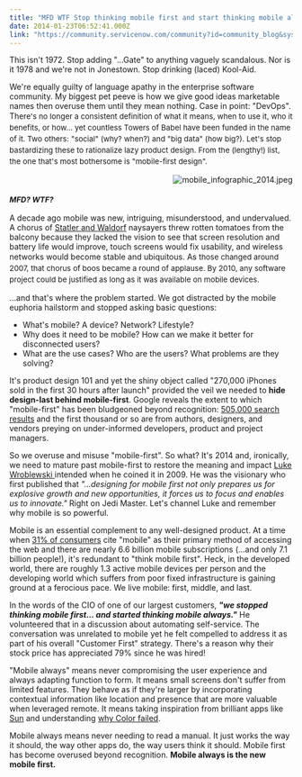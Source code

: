 ```yaml
---
title: "MFD WTF Stop thinking mobile first and start thinking mobile always"
date: 2014-01-23T06:52:41.000Z
link: "https://community.servicenow.com/community?id=community_blog&sys_id=3a5da629dbd0dbc01dcaf3231f9619d9"
---
```

<p class="p1">This isn't 1972. Stop adding "...Gate" to anything vaguely scandalous. Nor is it 1978 and we're not in Jonestown. Stop drinking (laced) Kool-Aid.</p><p class="p1"></p><p class="p1">We're equally guilty of language apathy in the enterprise software community. My biggest pet peeve is how we give good ideas marketable names then overuse them until they mean nothing. Case in point: "DevOps". Th<span style="font-size: 10pt; line-height: 1.5em;">ere's no longer a consistent definition of what it means, when to use it, who it benefits, or how… yet countless Towers of Babel have been funded in the name of it. Two others: "social" (why? when?) and "big data" (how big?). </span><span style="font-size: 10pt; line-height: 1.5em;">Let's stop bastardizing these to rationalize lazy product design. </span><span style="font-size: 10pt; line-height: 1.5em;">From the (lengthy!) list, the one that's most bothersome is "mobile-first design".</span></p><p><img   alt="mobile_infographic_2014.jpeg" class="image-1 jive-image" src="ccaae40adb1857049c9ffb651f961908.iix" style="height: auto; float: right;"/></p><p class="p1"><span style="font-size: 10pt; line-height: 1.5em;"><br/></span></p><p class="p1"><span style="line-height: 1.5em; font-size: 10pt;"><em><strong>MFD? WTF?</strong></em></span></p><p class="p1"></p><p class="p1">A decade ago mobile was new, intriguing, misunderstood, and undervalued. A chorus of <a title=".wikipedia.org/wiki/Statler_and_Waldorf" href="http://en.wikipedia.org/wiki/Statler_and_Waldorf">Statler and Waldorf</a> naysayers threw rotten tomatoes from the balcony because they lacked the vision to see that screen resolution and battery life would improve, touch screens would fix usability, and wireless networks would become stable and ubiquitous. As t<span style="font-size: 10pt; line-height: 1.5em;">hose changed around 2007, that chorus of boos became a round of applause. By 2010, any software project could be justified as long as it was available on mobile devices.</span></p><p class="p2"></p><p class="p1">…and that's where the problem started. We got distracted by the mobile euphoria hailstorm and stopped asking basic questions:</p><ul><li>What's mobile? A device? Network? Lifestyle?</li><li>Why does it need to be mobile? How can we make it better for disconnected users?</li><li>What are the use cases? Who are the users? What problems are they solving?</li></ul><p class="p2"></p><p class="p1">It's product design 101 and yet the shiny object called "270,000 iPhones sold in the first 30 hours after launch" provided the veil we needed to <strong>hide design-last behind mobile-first</strong>. Google reveals the extent to which "mobile-first" has been bludgeoned beyond recognition: <a title="ww.google.com/search?q=mobile-first&oq=mobile-first" href="https://www.google.com/search?q=mobile-first&amp;oq=mobile-first">505,000 search results</a> and the first thousand or so are from authors, designers, and vendors preying on under-informed developers, product and project managers.</p><p class="p2"></p><p class="p1">So we overuse and misuse "mobile-first". So what? It's 2014 and, ironically, we need to mature past mobile-first to restore the meaning and impact <a title="w.lukew.com/resources/mobile_first.asp" href="http://www.lukew.com/resources/mobile_first.asp">Luke Wroblewski </a>intended when he coined it in 2009. He was the visionary who first published that <em>"…</em><span class="s1"><em>designing for mobile first not only prepares us for explosive growth and new opportunities, it forces us to focus and enables us to innovate."</em> Right on Jedi Master. Let's channel Luke and remember why mobile is so powerful. </span></p><p class="p2"></p><p class="p1">Mobile is an essential complement to any well-designed product. At a time when <a title="bithinking.com/mobile-marketing-tools/latest-mobile-stats/a" href="http://mobithinking.com/mobile-marketing-tools/latest-mobile-stats/a">31% of consumers</a> cite "mobile" as their primary method of accessing the web and there are nearly 6.6 billion mobile subscriptions (...and only 7.1 billion people!), it's redundant to "think mobile first". Heck, in the developed world, there are roughly 1.3 active mobile devices per person and the developing world which suffers from poor fixed infrastructure is gaining ground at a ferocious pace. We live mobile: first, middle, and last.</p><p class="p2"></p><p class="p1">In the words of the CIO of one of our largest customers, <em><strong>"we stopped thinking mobile first… and started thinking mobile always."</strong></em> He volunteered that in a discussion about automating self-service. The conversation was unrelated to mobile yet he felt compelled to address it as part of his overall "Customer First" strategy. There's a reason why their stock price has appreciated 79% since he was hired!</p><p class="p2"></p><p class="p1">"Mobile always" means never compromising the user experience and always adapting function to form. It means small screens don't suffer from limited features. They behave as if they're larger by incorporating contextual information like location and presence that are more valuable when leveraged remote. It means taking inspiration from brilliant apps like <a title="ttern.dk/sun/" href="http://pattern.dk/sun/">Sun</a> and understanding <a title="w.digitaltrends.com/mobile/where-did-color-go-wrong/" href="http://www.digitaltrends.com/mobile/where-did-color-go-wrong/">why Color failed</a>.</p><p class="p1"></p><p class="p1">Mobile always means never needing to read a manual. It just works the way it should, the way other apps do, the way users think it should. Mobile first has become overused beyond recognition. <strong>Mobile always is the new mobile first.</strong></p>